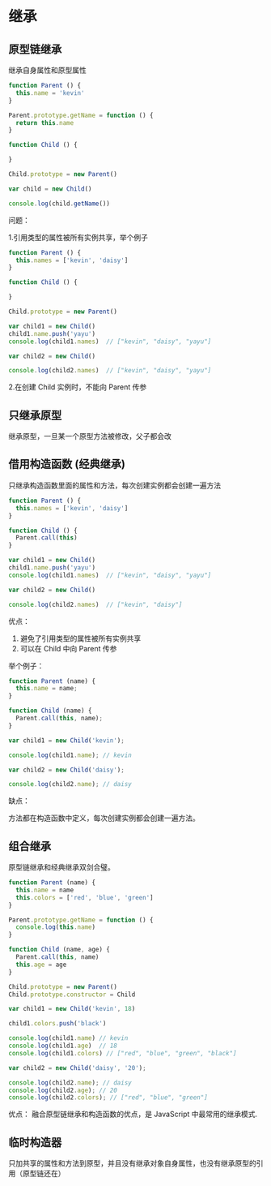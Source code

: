 # 继承

## 原型链继承

继承自身属性和原型属性

```js
function Parent () {
  this.name = 'kevin'
}

Parent.prototype.getName = function () {
  return this.name
}

function Child () {

}

Child.prototype = new Parent()

var child = new Child()

console.log(child.getName())
```

问题：

1.引用类型的属性被所有实例共享，举个例子

```js
function Parent () {
  this.names = ['kevin', 'daisy']
}

function Child () {

}

Child.prototype = new Parent()

var child1 = new Child()
child1.name.push('yayu')
console.log(child1.names)  // ["kevin", "daisy", "yayu"]

var child2 = new Child()

console.log(child2.names)  // ["kevin", "daisy", "yayu"]
```

2.在创建 Child 实例时，不能向 Parent 传参

## 只继承原型

继承原型，一旦某一个原型方法被修改，父子都会改

## 借用构造函数 (经典继承)

只继承构造函数里面的属性和方法，每次创建实例都会创建一遍方法

```js
function Parent () {
  this.names = ['kevin', 'daisy']
}

function Child () {
  Parent.call(this)
}

var child1 = new Child()
child1.name.push('yayu')
console.log(child1.names)  // ["kevin", "daisy", "yayu"]

var child2 = new Child()

console.log(child2.names)  // ["kevin", "daisy"]
```

优点：

1. 避免了引用类型的属性被所有实例共享
2. 可以在 Child 中向 Parent 传参

举个例子：

```js
function Parent (name) {
  this.name = name;
}

function Child (name) {
  Parent.call(this, name);
}

var child1 = new Child('kevin');

console.log(child1.name); // kevin

var child2 = new Child('daisy');

console.log(child2.name); // daisy
```

缺点：

方法都在构造函数中定义，每次创建实例都会创建一遍方法。

## 组合继承

原型链继承和经典继承双剑合璧。

```js
function Parent (name) {
  this.name = name
  this.colors = ['red', 'blue', 'green']
}

Parent.prototype.getName = function () {
  console.log(this.name)
}

function Child (name, age) {
  Parent.call(this, name)
  this.age = age
}

Child.prototype = new Parent()
Child.prototype.constructor = Child

var child1 = new Child('kevin', 18)

child1.colors.push('black')

console.log(child1.name) // kevin
console.log(child1.age)  // 18
console.log(child1.colors) // ["red", "blue", "green", "black"]

var child2 = new Child('daisy', '20');

console.log(child2.name); // daisy
console.log(child2.age); // 20
console.log(child2.colors); // ["red", "blue", "green"]
```

优点： 融合原型链继承和构造函数的优点，是 JavaScript 中最常用的继承模式.

## 临时构造器

只加共享的属性和方法到原型，并且没有继承对象自身属性，也没有继承原型的引用（原型链还在）